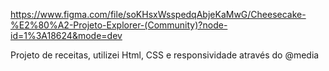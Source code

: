 https://www.figma.com/file/soKHsxWsspedqAbjeKaMwG/Cheesecake-%E2%80%A2-Projeto-Explorer-(Community)?node-id=1%3A18624&mode=dev


Projeto de receitas, utilizei Html, CSS e responsividade através do @media